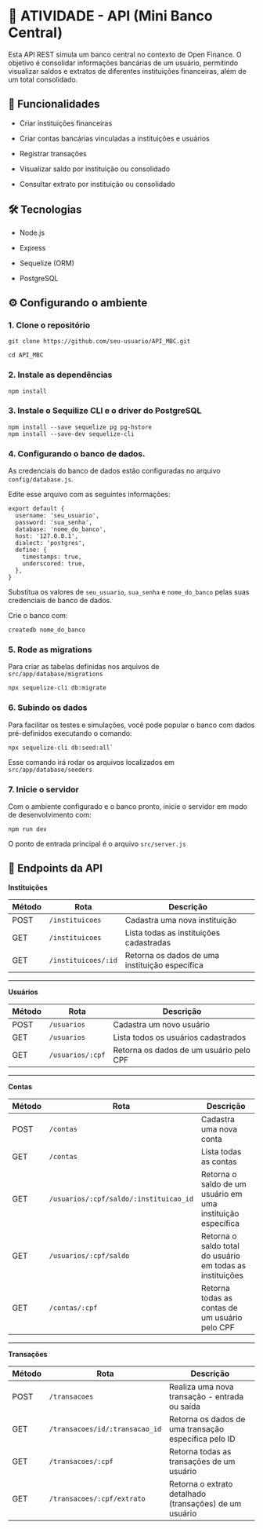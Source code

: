 # 🏦  **ATIVIDADE - API (Mini Banco Central)**
Esta API REST simula um banco central no contexto de Open Finance. O objetivo é consolidar informações bancárias de um usuário, permitindo visualizar saldos e extratos de diferentes instituições financeiras, além de um total consolidado.

## 🚀 **Funcionalidades**
- Criar instituições financeiras

- Criar contas bancárias vinculadas a instituições e usuários

- Registrar transações

- Visualizar saldo por instituição ou consolidado

- Consultar extrato por instituição ou consolidado

## 🛠️ **Tecnologias**

- Node.js

- Express

- Sequelize (ORM)

- PostgreSQL

## ⚙️ **Configurando o ambiente**
  
### 1. Clone o repositório
````
git clone https://github.com/seu-usuario/API_MBC.git

cd API_MBC
````

### 2. Instale as dependências

````
npm install
````

### 3. Instale o Sequilize CLI e o driver do PostgreSQL

````
npm install --save sequelize pg pg-hstore
npm install --save-dev sequelize-cli
````

### 4. Configurando o banco de dados.
As credenciais do banco de dados estão configuradas no arquivo `config/database.js`. 

Edite esse arquivo com as seguintes informações:
````
export default {
  username: 'seu_usuario',
  password: 'sua_senha',
  database: 'nome_do_banco',
  host: '127.0.0.1',
  dialect: 'postgres',
  define: {
    timestamps: true,
    underscored: true,
  },
}
````
Substitua os valores de `seu_usuario`, `sua_senha` e `nome_do_banco` pelas suas credenciais de banco de dados.

Crie o banco com:

````
createdb nome_do_banco
````

### 5. Rode as migrations

Para criar as tabelas definidas nos arquivos de `src/app/database/migrations`

````
npx sequelize-cli db:migrate
````

### 6. Subindo os dados
Para facilitar os testes e simulações, você pode popular o banco com dados pré-definidos executando o comando:

````
npx sequelize-cli db:seed:all`
````
Esse comando irá rodar os arquivos localizados em `src/app/database/seeders`

### 7. Inicie o servidor
Com o ambiente configurado e o banco pronto, inicie o servidor em modo de desenvolvimento com:
````
npm run dev
````
O ponto de entrada principal é o arquivo `src/server.js`

## 📌 **Endpoints da API**


**Instituições**

| Método | Rota                         | Descrição                                      |
|--------|------------------------------|------------------------------------------------|
| POST   | `/instituicoes`             | Cadastra uma nova instituição                  |
| GET    | `/instituicoes`             | Lista todas as instituições cadastradas        |
| GET    | `/instituicoes/:id`         | Retorna os dados de uma instituição específica |

---

**Usuários**

| Método | Rota                  | Descrição                              |
|--------|-----------------------|----------------------------------------|
| POST   | `/usuarios`          | Cadastra um novo usuário               |
| GET    | `/usuarios`          | Lista todos os usuários cadastrados    |
| GET    | `/usuarios/:cpf`     | Retorna os dados de um usuário pelo CPF|

---

**Contas**

| Método | Rota                                                       | Descrição                                                                 |
|--------|------------------------------------------------------------|---------------------------------------------------------------------------|
| POST   | `/contas`                                                 | Cadastra uma nova conta                                                   |
| GET    | `/contas`                                                 | Lista todas as contas                                                     |
| GET    | `/usuarios/:cpf/saldo/:instituicao_id`                    | Retorna o saldo de um usuário em uma instituição específica              |
| GET    | `/usuarios/:cpf/saldo`                                    | Retorna o saldo total do usuário em todas as instituições                |
| GET    | `/contas/:cpf`                                            | Retorna todas as contas de um usuário pelo CPF                           |

---

**Transações**

| Método | Rota                                             | Descrição                                                       |
|--------|--------------------------------------------------|-----------------------------------------------------------------|
| POST   | `/transacoes`                                   | Realiza uma nova transação - entrada ou saída              |
| GET    | `/transacoes/id/:transacao_id`                  | Retorna os dados de uma transação específica pelo ID           |
| GET    | `/transacoes/:cpf`                              | Retorna todas as transações de um usuário                      |
| GET    | `/transacoes/:cpf/extrato`                      | Retorna o extrato detalhado (transações) de um usuário         |
